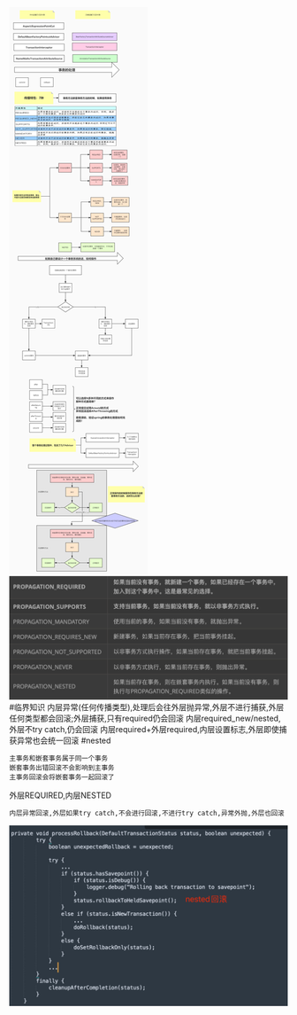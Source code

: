 ![](.z_spring_02_aop_04_advice执行顺序_images/事务设计思路.jpg)
![](.z_spring_03_tx_02_事务传播性_images/8642223e.png)
#临界知识
内层异常(任何传播类型),处理后会往外层抛异常,外层不进行捕获,外层任何类型都会回滚;外层捕获,只有required仍会回滚
内层required_new/nested,外层不try catch,仍会回滚
内层required+外层required,内层设置标志,外层即使捕获异常也会统一回滚
[](https://blog.csdn.net/gpf951101/article/details/77751025)
#nested
```asp
主事务和嵌套事务属于同一个事务
嵌套事务出错回滚不会影响到主事务
主事务回滚会将嵌套事务一起回滚了
```
外层REQUIRED,内层NESTED
```asp
内层异常回滚,外层如果try catch,不会进行回滚,不进行try catch,异常外抛,外层也回滚
```
![](.z_spring_03_tx_02_事务传播性_images/5701d764.png)
[](https://www.jianshu.com/p/c6d4095f5833)
